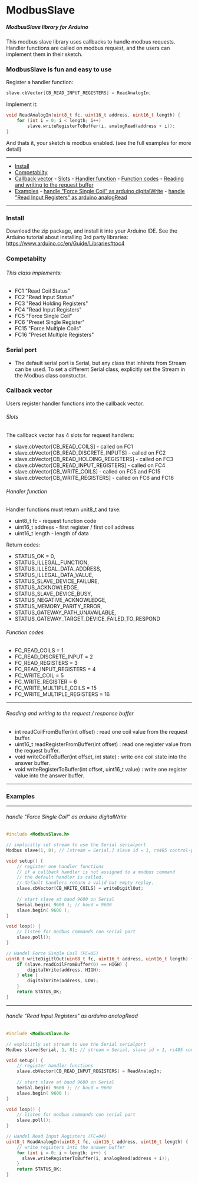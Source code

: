 # ModbusSlave

##### ModbusSlave library for Arduino

This modbus slave library uses callbacks to handle modbus requests.
Handler functions are called on modbus request, and the users can implement them in their sketch.

### ModbusSlave is fun and easy to use
Register a handler function:
```c
slave.cbVector[CB_READ_INPUT_REGISTERS] = ReadAnalogIn;
```
Implement it:
```c
void ReadAnalogIn(uint8_t fc, uint16_t address, uint16_t length) {
    for (int i = 0; i < length; i++)
        slave.writeRegisterToBuffer(i, analogRead(address + i));
}
```
And thats it, your sketch is modbus enabled. (see the full examples for more detail)

----

- [Install](#install)
- [Competabilty](#competabilty)
- [Callback vector](#callback-vector)
      - [Slots](#slots)
      - [Handler function](#handler-function)
      - [Function codes](#function-codes)
      - [Reading and writing to the request buffer](#reading-and-writing-to-the-request-buffer)
- [Examples](#examples)
      - [handle "Force Single Coil" as arduino digitalWrite](#handle-force-single-coil-as-arduino-digitalwrite)
      - [handle "Read Input Registers" as arduino analogRead](#handle-read-input-registers-as-arduino-analogread)

----

### Install

Download the zip package, and install it into your Arduino IDE. See the Arduino tutorial about installing 3rd party libraries: https://www.arduino.cc/en/Guide/Libraries#toc4

### Competabilty

###### This class implements:

* FC1 "Read Coil Status"
* FC2 "Read Input Status"
* FC3 "Read Holding Registers"
* FC4 "Read Input Registers"
* FC5 "Force Single Coil"
* FC6 "Preset Single Register"
* FC15 "Force Multiple Coils"
* FC16 "Preset Multiple Registers"

### Serial port

* The default serial port is Serial, but any class that inhirets from Stream can be used.
To set a different Serial class, explicitly set the Stream in the Modbus class constuctor.

### Callback vector

Users register handler functions into the callback vector.

###### Slots

The callback vector has 4 slots for request handlers:

* slave.cbVector[CB_READ_COILS] - called on FC1
* slave.cbVector[CB_READ_DISCRETE_INPUTS] - called on FC2
* slave.cbVector[CB_READ_HOLDING_REGISTERS] - called on FC3
* slave.cbVector[CB_READ_INPUT_REGISTERS] - called on FC4
* slave.cbVector[CB_WRITE_COILS] - called on FC5 and FC15
* slave.cbVector[CB_WRITE_REGISTERS] - called on FC6 and FC16

###### Handler function

Handler functions must return unit8_t and take:
* uint8_t  fc - request function code
* uint16_t address - first register / first coil address
* uint16_t length - length of data

Return codes:

*  STATUS_OK = 0,
*  STATUS_ILLEGAL_FUNCTION,
*  STATUS_ILLEGAL_DATA_ADDRESS,
*  STATUS_ILLEGAL_DATA_VALUE,
*  STATUS_SLAVE_DEVICE_FAILURE,
*  STATUS_ACKNOWLEDGE,
*  STATUS_SLAVE_DEVICE_BUSY,
*  STATUS_NEGATIVE_ACKNOWLEDGE,
*  STATUS_MEMORY_PARITY_ERROR,
*  STATUS_GATEWAY_PATH_UNAVAILABLE,
*  STATUS_GATEWAY_TARGET_DEVICE_FAILED_TO_RESPOND


###### Function codes

* FC_READ_COILS = 1
* FC_READ_DISCRETE_INPUT = 2
* FC_READ_REGISTERS = 3
* FC_READ_INPUT_REGISTERS = 4
* FC_WRITE_COIL = 5
* FC_WRITE_REGISTER = 6
* FC_WRITE_MULTIPLE_COILS = 15
* FC_WRITE_MULTIPLE_REGISTERS = 16

----

###### Reading and writing to the request / response buffer

* int readCoilFromBuffer(int offset) : read one coil value from the request buffer.
* uint16_t readRegisterFromBuffer(int offset) : read one register value from the request buffer.
* void writeCoilToBuffer(int offset, int state) : write one coil state into the answer buffer.
* void writeRegisterToBuffer(int offset, uint16_t value) : write one register value into the answer buffer.

----

### Examples

----
###### handle "Force Single Coil" as arduino digitalWrite
```c
#include <ModbusSlave.h>

// implicitly set stream to use the Serial serialport
Modbus slave(1, 8); // [stream = Serial,] slave id = 1, rs485 control-pin = 8

void setup() {
    // register one handler functions
    // if a callback handler is not assigned to a modbus command 
    // the default handler is called. 
    // default handlers return a valid but empty replay.
    slave.cbVector[CB_WRITE_COILS] = writeDigitlOut;
    
    // start slave at baud 9600 on Serial
    Serial.begin( 9600 ); // baud = 9600
    slave.begin( 9600 );
}

void loop() {
    // listen for modbus commands con serial port
    slave.poll();
}

// Handel Force Single Coil (FC=05)
uint8_t writeDigitlOut(uint8_t fc, uint16_t address, uint16_t length) {
    if (slave.readCoilFromBuffer(0) == HIGH) {
        digitalWrite(address, HIGH);
    } else {
        digitalWrite(address, LOW);
    }
    return STATUS_OK;
}

```

----
###### handle "Read Input Registers" as arduino analogRead
```c
#include <ModbusSlave.h>

// explicitly set stream to use the Serial serialport
Modbus slave(Serial, 1, 8); // stream = Serial, slave id = 1, rs485 control-pin = 8

void setup() {
    // register handler functions
    slave.cbVector[CB_READ_INPUT_REGISTERS] = ReadAnalogIn;
    
    // start slave at baud 9600 on Serial
    Serial.begin( 9600 ); // baud = 9600
    slave.begin( 9600 );
}

void loop() {
    // listen for modbus commands con serial port
    slave.poll();
}

// Handel Read Input Registers (FC=04)
uint8_t ReadAnalogIn(uint8_t fc, uint16_t address, uint16_t length) {
    // write registers into the answer buffer
    for (int i = 0; i < length; i++) {
      slave.writeRegisterToBuffer(i, analogRead(address + i));
    }
    return STATUS_OK;
}

```

